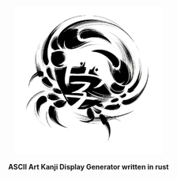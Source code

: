 <p align="center">
  <img height="300" src="https://github.com/jackedney/okanimoji/blob/main/assets/okanimoji.png" alt="okmLogo">
</p>

<p align="center">
    <b>ASCII Art Kanji Display Generator written in rust</b>
</p>
